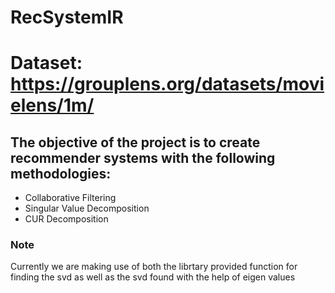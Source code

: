 # RecSystemIR
# Dataset: https://grouplens.org/datasets/movielens/1m/
## The objective of the project is to create recommender systems with the following methodologies:
<ul>
  
  <li>Collaborative Filtering</li>
  <li>Singular Value Decomposition</li>
  <li>CUR Decomposition</li>
 </ul>
 <h3>Note</h3>
 <p> Currently we are making use of both the librtary provided function for finding the svd as well as the svd found with the help of eigen values</p>
 
